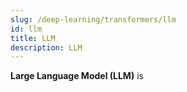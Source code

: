 ```yaml
---
slug: /deep-learning/transformers/llm
id: llm
title: LLM
description: LLM
---
```


**Large Language Model (LLM)** is

